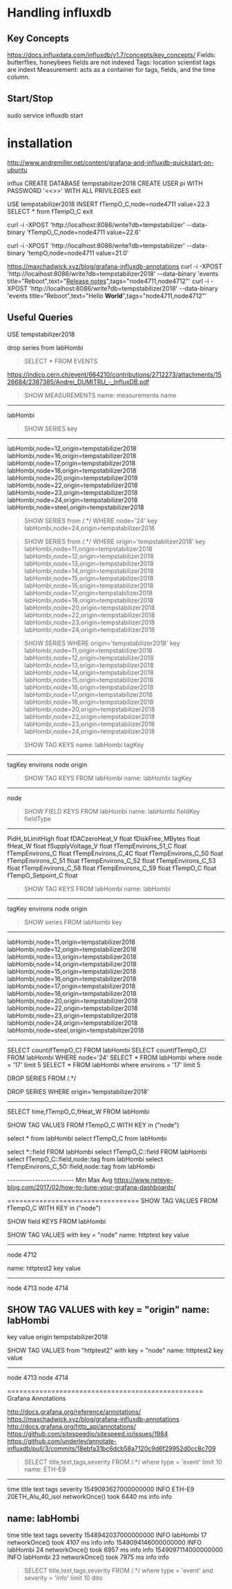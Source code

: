 # Handling influxdb

## Key Concepts
https://docs.influxdata.com/influxdb/v1.7/concepts/key_concepts/
 Fields: butterflies, honeybees 
   fields are not indexed
 Tags: location scientist
   tags are indext
 Measurement: acts as a container for tags, fields, and the time column.

## Start/Stop
sudo service influxdb start


# installation
http://www.andremiller.net/content/grafana-and-influxdb-quickstart-on-ubuntu

influx
CREATE DATABASE tempstabilizer2018
CREATE USER pi WITH PASSWORD '<<<strInfluxDbPw>>>' WITH ALL PRIVILEGES
exit

USE tempstabilizer2018
INSERT fTempO_C,node=node4711 value=22.3
SELECT * from fTempO_C
exit

curl -i -XPOST 'http://localhost:8086/write?db=tempstabilizer' --data-binary 'fTempO_C,node=node4711 value=22.6'

curl -i -XPOST 'http://localhost:8086/write?db=tempstabilizer' --data-binary 'tempO,node=node4711 value=21.0'

https://maxchadwick.xyz/blog/grafana-influxdb-annotations
curl -i -XPOST 'http://localhost:8086/write?db=tempstabilizer2018' --data-binary 'events title="Reboot",text="<a href='https://github.com'>Release notes</a>",tags="node4711,node4712"'
curl -i -XPOST 'http://localhost:8086/write?db=tempstabilizer2018' --data-binary 'events title="Reboot",text="Hello <b>World</b>",tags="node4711,node4712"'


## Useful Queries
USE tempstabilizer2018

drop series from labHombi

> SELECT * FROM EVENTS

https://indico.cern.ch/event/664210/contributions/2712273/attachments/1526684/2387385/Andrei_DUMITRU_-_InfluxDB.pdf
> SHOW MEASUREMENTS
name: measurements
name
----
labHombi

> SHOW SERIES
key
---
labHombi,node=12,origin=tempstabilizer2018
labHombi,node=16,origin=tempstabilizer2018
labHombi,node=17,origin=tempstabilizer2018
labHombi,node=18,origin=tempstabilizer2018
labHombi,node=20,origin=tempstabilizer2018
labHombi,node=22,origin=tempstabilizer2018
labHombi,node=23,origin=tempstabilizer2018
labHombi,node=24,origin=tempstabilizer2018
labHombi,node=steel,origin=tempstabilizer2018

> SHOW SERIES from /.*/ WHERE node='24'
key
labHombi,node=24,origin=tempstabilizer2018

> SHOW SERIES from /.*/ WHERE origin='tempstabilizer2018'
key
labHombi,node=11,origin=tempstabilizer2018
labHombi,node=12,origin=tempstabilizer2018
labHombi,node=13,origin=tempstabilizer2018
labHombi,node=14,origin=tempstabilizer2018
labHombi,node=15,origin=tempstabilizer2018
labHombi,node=16,origin=tempstabilizer2018
labHombi,node=17,origin=tempstabilizer2018
labHombi,node=18,origin=tempstabilizer2018
labHombi,node=20,origin=tempstabilizer2018
labHombi,node=22,origin=tempstabilizer2018
labHombi,node=23,origin=tempstabilizer2018
labHombi,node=24,origin=tempstabilizer2018

> SHOW SERIES WHERE origin='tempstabilizer2018'
key
labHombi,node=11,origin=tempstabilizer2018
labHombi,node=12,origin=tempstabilizer2018
labHombi,node=13,origin=tempstabilizer2018
labHombi,node=14,origin=tempstabilizer2018
labHombi,node=15,origin=tempstabilizer2018
labHombi,node=16,origin=tempstabilizer2018
labHombi,node=17,origin=tempstabilizer2018
labHombi,node=18,origin=tempstabilizer2018
labHombi,node=20,origin=tempstabilizer2018
labHombi,node=22,origin=tempstabilizer2018
labHombi,node=23,origin=tempstabilizer2018
labHombi,node=24,origin=tempstabilizer2018
 
> SHOW TAG KEYS
name: labHombi
tagKey
------
tagKey
environs
node
origin

> SHOW TAG KEYS FROM labHombi
name: labHombi
tagKey
------
node

> SHOW FIELD KEYS FROM labHombi
name: labHombi
fieldKey           fieldType
--------           ---------
PidH_bLimitHigh    float
fDACzeroHeat_V     float
fDiskFree_MBytes   float
fHeat_W            float
fSupplyVoltage_V   float
fTempEnvirons_51_C float
fTempEnvirons_C    float
fTempEnvirons_C_4C float
fTempEnvirons_C_50 float
fTempEnvirons_C_51 float
fTempEnvirons_C_52 float
fTempEnvirons_C_53 float
fTempEnvirons_C_58 float
fTempEnvirons_C_59 float
fTempO_C           float
fTempO_Setpoint_C  float

> SHOW TAG KEYS FROM labHombi
name: labHombi
--------------
tagKey
environs
node
origin


> SHOW series FROM labHombi
key
---
labHombi,node=11,origin=tempstabilizer2018
labHombi,node=12,origin=tempstabilizer2018
labHombi,node=13,origin=tempstabilizer2018
labHombi,node=14,origin=tempstabilizer2018
labHombi,node=15,origin=tempstabilizer2018
labHombi,node=16,origin=tempstabilizer2018
labHombi,node=17,origin=tempstabilizer2018
labHombi,node=18,origin=tempstabilizer2018
labHombi,node=20,origin=tempstabilizer2018
labHombi,node=22,origin=tempstabilizer2018
labHombi,node=23,origin=tempstabilizer2018
labHombi,node=24,origin=tempstabilizer2018
labHombi,node=steel,origin=tempstabilizer2018

----------------
SELECT count(fTempO_C) FROM labHombi
SELECT count(fTempO_C) FROM labHombi WHERE node='24'
SELECT * FROM labHombi where node = '17' limit 5
SELECT * FROM labHombi where environs = '17' limit 5

DROP SERIES FROM /.*/

DROP SERIES WHERE origin='tempstabilizer2018'

----------------
SELECT time,fTempO_C,fHeat_W FROM labHombi

SHOW TAG VALUES FROM fTempO_C WITH KEY in ("node")

select * from labHombi
select fTempO_C from labHombi

select *::field FROM labHombi
select fTempO_C::field FROM labHombi
select fTempO_C::field,node::tag from labHombi
select fTempEnvirons_C_50::field,node::tag from labHombi

------------------------ Min Max Avg
https://www.neteye-blog.com/2017/02/how-to-tune-your-grafana-dashboards/


=================================
SHOW TAG VALUES FROM fTempO_C WITH KEY in ("node")

SHOW field KEYS FROM labHombi


SHOW TAG VALUES with key = "node"
name: httptest
key  value
---  -----
node 4712

name: httptest2
key  value
---  -----
node 4713
node 4714

SHOW TAG VALUES with key = "origin"
name: labHombi
--------------
key     value
origin  tempstabilizer2018

SHOW TAG VALUES from "httptest2" with key = "node"
name: httptest2
key  value
---  -----
node 4713
node 4714


=================================================
Grafana Annotations

http://docs.grafana.org/reference/annotations/
https://maxchadwick.xyz/blog/grafana-influxdb-annotations
http://docs.grafana.org/http_api/annotations/
https://github.com/sitespeedio/sitespeed.io/issues/1984
https://github.com/underley/annotate-influxdb/pull/3/commits/18ebfa31bc6dcb58a7120c9d6f29952d0cc8c709

> SELECT title,text,tags,severity FROM /.*/ where type = 'event' limit 10
name: ETH-E9
------------
time                    title                           text                            tags    severity
1549093627000000000     INFO ETH-E9 20ETH_Alu_40_isol   networkOnce() took 6440 ms      info    info

name: labHombi
--------------
time                    title                   text                            tags    severity
1548942037000000000     INFO labHombi 17        networkOnce() took 4107 ms      info    info
1549094146000000000     INFO labHombi 24        networkOnce() took 6957 ms      info    info
1549097114000000000     INFO labHombi 23        networkOnce() took 7975 ms      info    info


> SELECT title,text,tags,severity FROM /.*/ where type = 'event' and severity = 'info' limit 10
dito
